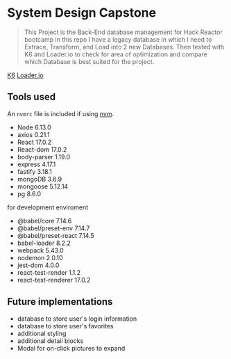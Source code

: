 # System Design Capstone

> This Project is the Back-End database management for Hack Reactor bootcamp
> in this repo I have a legacy database
> in which I need to Extrace, Transform, and Load into 2 new Databases.
> Then tested with K6 and Loader.io to check for area of optimization
> and compare which Database is best suited for the project.

[K6](https://k6.io/docs/getting-started/running-k6/)
[Loader.io](https://loader.io/)

## Tools used

An `nvmrc` file is included if using [nvm](https://github.com/creationix/nvm).

- Node 6.13.0
- axios 0.21.1
- React 17.0.2
- React-dom 17.0.2
- body-parser 1.19.0
- express 4.17.1
- fastify 3.18.1
- mongoDB 3.6.9
- mongoose 5.12.14
- pg 8.6.0

for development enviroment
- @babel/core 7.14.6
- @babel/preset-env 7.14.7
- @babel/preset-react 7.14.5
- babel-loader 8.2.2
- webpack 5.43.0
- nodemon 2.0.10
- jest-dom 4.0.0
- react-test-render 1.1.2
- react-test-renderer 17.0.2

## Future implementations

- database to store user's login information
- database to store user's favorites
- additional styling
- additional detail blocks
- Modal for on-click pictures to expand
